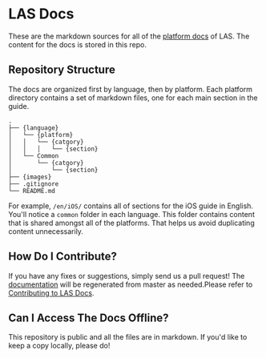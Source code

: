 # LAS Docs

These are the markdown sources for all of the [platform docs](https://leap.as/en_us/docs/overview.html) of LAS. The content for the docs is stored in this repo.

## Repository Structure

The docs are organized first by language, then by platform. Each platform directory contains a set of markdown files, one for each main section in the guide.
	
	.
	├── {language}
	│   └── {platform}
	│   │   └── {catgory}
	│   │   │   └── {section}
	│   └── Common
	│       └── {catgory}
	│           └── {section}
	├── {images}
	├── .gitignore
	└── README.md

For example, `/en/iOS/` contains all of sections for the iOS guide in English. You'll notice a `common` folder in each language. This folder contains content that is shared amongst all of the platforms. That helps us avoid duplicating content unnecessarily.

## How Do I Contribute?

If you have any fixes or suggestions, simply send us a pull request! The [documentation](https://leap.as/en_us/docs/overview.html) will be regenerated from master as needed.Please refer to [Contributing to LAS Docs](https://github.com/LeapAppServices/LAS-Docs/blob/master/CONTRIBUTING.md).

## Can I Access The Docs Offline?

This repository is public and all the files are in markdown. If you'd like to keep a copy locally, please do!
